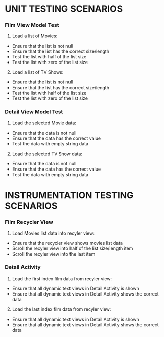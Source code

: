 # UNIT TESTING SCENARIOS

### Film View Model Test

1. Load a list of Movies:
* Ensure that the list is not null
* Ensure that the list has the correct size/length
* Test the list with half of the list size
* Test the list with zero of the list size

2. Load a list of TV Shows:
* Ensure that the list is not null
* Ensure that the list has the correct size/length
* Test the list with half of the list size
* Test the list with zero of the list size

### Detail View Model Test

1. Load the selected Movie data:
* Ensure that the data is not null
* Ensure that the data has the correct value
* Test the data with empty string data

2. Load the selected TV Show data:
* Ensure that the data is not null
* Ensure that the data has the correct value
* Test the data with empty string data

# INSTRUMENTATION TESTING SCENARIOS

### Film Recycler View

1. Load Movies list data into recyler view:
* Ensure that the recycler view shows movies list data
* Scroll the recyler view into half of the list size/length item
* Scroll the recyler view into the last item

### Detail Activity
1. Load the first index film data from recyler view:
* Ensure that all dynamic text views in Detail Activity is shown
* Ensure that all dynamic text views in Detail Activity shows the correct data

2. Load the last index film data from recyler view:
* Ensure that all dynamic text views in Detail Activity is shown
* Ensure that all dynamic text views in Detail Activity shows the correct data